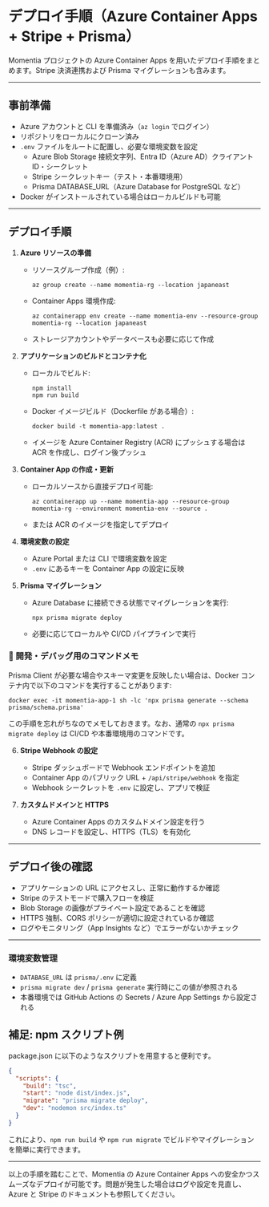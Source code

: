 # デプロイ手順（Azure Container Apps + Stripe + Prisma）

Momentia プロジェクトの Azure Container Apps を用いたデプロイ手順をまとめます。Stripe 決済連携および Prisma マイグレーションも含みます。

---

## 事前準備

- Azure アカウントと CLI を準備済み（`az login` でログイン）
- リポジトリをローカルにクローン済み
- `.env` ファイルをルートに配置し、必要な環境変数を設定
  - Azure Blob Storage 接続文字列、Entra ID（Azure AD）クライアントID・シークレット
  - Stripe シークレットキー（テスト・本番環境用）
  - Prisma DATABASE_URL（Azure Database for PostgreSQL など）
- Docker がインストールされている場合はローカルビルドも可能

---

## デプロイ手順

1. **Azure リソースの準備**

   - リソースグループ作成（例）:
     ```
     az group create --name momentia-rg --location japaneast
     ```
   - Container Apps 環境作成:
     ```
     az containerapp env create --name momentia-env --resource-group momentia-rg --location japaneast
     ```
   - ストレージアカウントやデータベースも必要に応じて作成

2. **アプリケーションのビルドとコンテナ化**

   - ローカルでビルド:
     ```
     npm install
     npm run build
     ```
   - Docker イメージビルド（Dockerfile がある場合）:
     ```
     docker build -t momentia-app:latest .
     ```
   - イメージを Azure Container Registry (ACR) にプッシュする場合は ACR を作成し、ログイン後プッシュ

3. **Container App の作成・更新**

   - ローカルソースから直接デプロイ可能:
     ```
     az containerapp up --name momentia-app --resource-group momentia-rg --environment momentia-env --source .
     ```
   - または ACR のイメージを指定してデプロイ

4. **環境変数の設定**

   - Azure Portal または CLI で環境変数を設定
   - `.env` にあるキーを Container App の設定に反映

5. **Prisma マイグレーション**

   - Azure Database に接続できる状態でマイグレーションを実行:
     ```
     npx prisma migrate deploy
     ```
   - 必要に応じてローカルや CI/CD パイプラインで実行

### 🔧 開発・デバッグ用のコマンドメモ

Prisma Client が必要な場合やスキーマ変更を反映したい場合は、Docker コンテナ内で以下のコマンドを実行することがあります:

```
docker exec -it momentia-app-1 sh -lc 'npx prisma generate --schema prisma/schema.prisma'
```

この手順を忘れがちなのでメモしておきます。なお、通常の `npx prisma migrate deploy` は CI/CD や本番環境用のコマンドです。

6. **Stripe Webhook の設定**

   - Stripe ダッシュボードで Webhook エンドポイントを追加
   - Container App のパブリック URL + `/api/stripe/webhook` を指定
   - Webhook シークレットを `.env` に設定し、アプリで検証

7. **カスタムドメインと HTTPS**

   - Azure Container Apps のカスタムドメイン設定を行う
   - DNS レコードを設定し、HTTPS（TLS）を有効化

---

## デプロイ後の確認

- アプリケーションの URL にアクセスし、正常に動作するか確認
- Stripe のテストモードで購入フローを検証
- Blob Storage の画像がプライベート設定であることを確認
- HTTPS 強制、CORS ポリシーが適切に設定されているか確認
- ログやモニタリング（App Insights など）でエラーがないかチェック

---

### 環境変数管理
- `DATABASE_URL` は `prisma/.env` に定義
- `prisma migrate dev` / `prisma generate` 実行時にこの値が参照される
- 本番環境では GitHub Actions の Secrets / Azure App Settings から設定される

## 補足: npm スクリプト例

package.json に以下のようなスクリプトを用意すると便利です。

```json
{
  "scripts": {
    "build": "tsc",
    "start": "node dist/index.js",
    "migrate": "prisma migrate deploy",
    "dev": "nodemon src/index.ts"
  }
}
```

これにより、`npm run build` や `npm run migrate` でビルドやマイグレーションを簡単に実行できます。

---

以上の手順を踏むことで、Momentia の Azure Container Apps への安全かつスムーズなデプロイが可能です。問題が発生した場合はログや設定を見直し、Azure と Stripe のドキュメントも参照してください。

